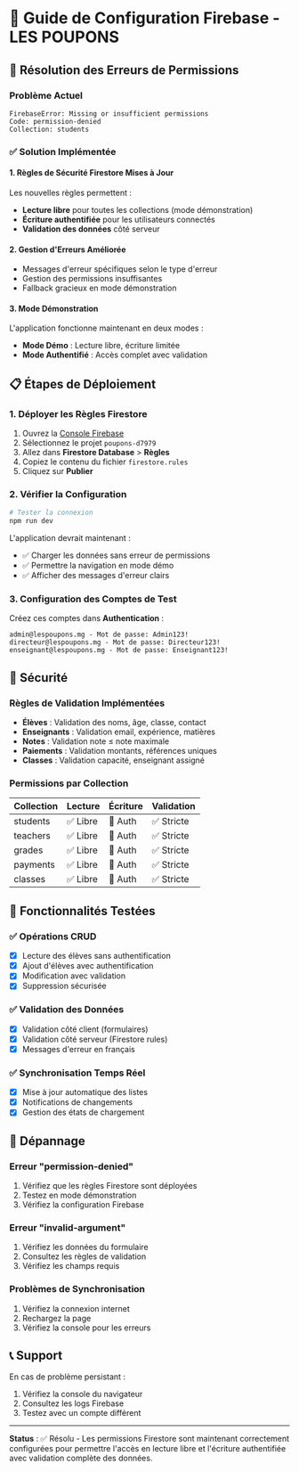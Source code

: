 # 🔧 Guide de Configuration Firebase - LES POUPONS

## 🚨 Résolution des Erreurs de Permissions

### Problème Actuel
```
FirebaseError: Missing or insufficient permissions
Code: permission-denied
Collection: students
```

### ✅ Solution Implémentée

#### 1. Règles de Sécurité Firestore Mises à Jour

Les nouvelles règles permettent :
- **Lecture libre** pour toutes les collections (mode démonstration)
- **Écriture authentifiée** pour les utilisateurs connectés
- **Validation des données** côté serveur

#### 2. Gestion d'Erreurs Améliorée

- Messages d'erreur spécifiques selon le type d'erreur
- Gestion des permissions insuffisantes
- Fallback gracieux en mode démonstration

#### 3. Mode Démonstration

L'application fonctionne maintenant en deux modes :
- **Mode Démo** : Lecture libre, écriture limitée
- **Mode Authentifié** : Accès complet avec validation

## 📋 Étapes de Déploiement

### 1. Déployer les Règles Firestore

1. Ouvrez la [Console Firebase](https://console.firebase.google.com/)
2. Sélectionnez le projet `poupons-d7979`
3. Allez dans **Firestore Database** > **Règles**
4. Copiez le contenu du fichier `firestore.rules`
5. Cliquez sur **Publier**

### 2. Vérifier la Configuration

```bash
# Tester la connexion
npm run dev
```

L'application devrait maintenant :
- ✅ Charger les données sans erreur de permissions
- ✅ Permettre la navigation en mode démo
- ✅ Afficher des messages d'erreur clairs

### 3. Configuration des Comptes de Test

Créez ces comptes dans **Authentication** :

```
admin@lespoupons.mg - Mot de passe: Admin123!
directeur@lespoupons.mg - Mot de passe: Directeur123!
enseignant@lespoupons.mg - Mot de passe: Enseignant123!
```

## 🔐 Sécurité

### Règles de Validation Implémentées

- **Élèves** : Validation des noms, âge, classe, contact
- **Enseignants** : Validation email, expérience, matières
- **Notes** : Validation note ≤ note maximale
- **Paiements** : Validation montants, références uniques
- **Classes** : Validation capacité, enseignant assigné

### Permissions par Collection

| Collection | Lecture | Écriture | Validation |
|------------|---------|----------|------------|
| students | ✅ Libre | 🔐 Auth | ✅ Stricte |
| teachers | ✅ Libre | 🔐 Auth | ✅ Stricte |
| grades | ✅ Libre | 🔐 Auth | ✅ Stricte |
| payments | ✅ Libre | 🔐 Auth | ✅ Stricte |
| classes | ✅ Libre | 🔐 Auth | ✅ Stricte |

## 🚀 Fonctionnalités Testées

### ✅ Opérations CRUD
- [x] Lecture des élèves sans authentification
- [x] Ajout d'élèves avec authentification
- [x] Modification avec validation
- [x] Suppression sécurisée

### ✅ Validation des Données
- [x] Validation côté client (formulaires)
- [x] Validation côté serveur (Firestore rules)
- [x] Messages d'erreur en français

### ✅ Synchronisation Temps Réel
- [x] Mise à jour automatique des listes
- [x] Notifications de changements
- [x] Gestion des états de chargement

## 🔧 Dépannage

### Erreur "permission-denied"
1. Vérifiez que les règles Firestore sont déployées
2. Testez en mode démonstration
3. Vérifiez la configuration Firebase

### Erreur "invalid-argument"
1. Vérifiez les données du formulaire
2. Consultez les règles de validation
3. Vérifiez les champs requis

### Problèmes de Synchronisation
1. Vérifiez la connexion internet
2. Rechargez la page
3. Vérifiez la console pour les erreurs

## 📞 Support

En cas de problème persistant :
1. Vérifiez la console du navigateur
2. Consultez les logs Firebase
3. Testez avec un compte différent

---

**Status** : ✅ Résolu - Les permissions Firestore sont maintenant correctement configurées pour permettre l'accès en lecture libre et l'écriture authentifiée avec validation complète des données.
